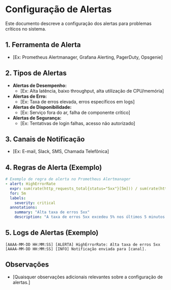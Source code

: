 # Configuração de Alertas

Este documento descreve a configuração dos alertas para problemas críticos no sistema.

## 1. Ferramenta de Alerta

*   [Ex: Prometheus Alertmanager, Grafana Alerting, PagerDuty, Opsgenie]

## 2. Tipos de Alertas

*   **Alertas de Desempenho:**
    *   [Ex: Alta latência, baixo throughput, alta utilização de CPU/memória]
*   **Alertas de Erro:**
    *   [Ex: Taxa de erros elevada, erros específicos em logs]
*   **Alertas de Disponibilidade:**
    *   [Ex: Serviço fora do ar, falha de componente crítico]
*   **Alertas de Segurança:**
    *   [Ex: Tentativas de login falhas, acesso não autorizado]

## 3. Canais de Notificação

*   [Ex: E-mail, Slack, SMS, Chamada Telefônica]

## 4. Regras de Alerta (Exemplo)

```yaml
# Exemplo de regra de alerta no Prometheus Alertmanager
- alert: HighErrorRate
  expr: sum(rate(http_requests_total{status="5xx"}[5m])) / sum(rate(http_requests_total[5m])) > 0.05
  for: 5m
  labels:
    severity: critical
  annotations:
    summary: "Alta taxa de erros 5xx"
    description: "A taxa de erros 5xx excedeu 5% nos últimos 5 minutos."
```

## 5. Logs de Alertas (Exemplo)

```
[AAAA-MM-DD HH:MM:SS] [ALERTA] HighErrorRate: Alta taxa de erros 5xx
[AAAA-MM-DD HH:MM:SS] [INFO] Notificação enviada para [canal].
```

## Observações

*   [Quaisquer observações adicionais relevantes sobre a configuração de alertas.]